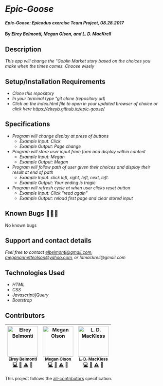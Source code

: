 # _Epic-Goose_

#### _Epic-Goose: Epicodus exercise Team Project, 08.28.2017_

#### By _**Elrey Belmonti, Megan Olson, and L. D. MacKrell**_

## Description

_This app will change the "Goblin Market story based on the choices you make when the times comes. Choose wisely_

## Setup/Installation Requirements

* _Clone this repository_
* _In your terminal type "git clone (repository url)_
* _Click on the index.html file to open in your updated browser of choice or click here https://elreyb.github.io/epic-goose/_

## Specifications

* _Program will change display at press of buttons_
  * _Example Input: Click_
  * _Example Output: Page change_
* _Program will store user input from form and display within content_
  * _Example Input: Megan_
  * _Example Output: Megan_
* _Program will follow path of user given their choices and display their result at end of path_
  * _Example Input: click left, right, left, next, left._
  * _Example Output: Your ending is tragic_
* _Program will refresh cycle at when user clicks reset button_
  * _Example Input: Click "read again"_
  * _Example Output: reload first page and clear stored input_

## Known Bugs 🐛🐛🐛

No known bugs

## Support and contact details

_Feel free to contact elbelmonti@gmail.com, meganannetteolson@yahoo.com, or ldmackrell@gmail.com_

## Technologies Used

* _HTML_
* _CSS_
* _Javascript/jQuery_
* _Bootstrap_

## Contributors

<!-- Contributors START
Elrey_Belmonti Elreyb https://github.com/ElreyB code doc tests design
Megan_Olson MegOlson https://github.com/MegOlson code doc tests design
L._D._MacKless MacKLess https://github.com/MacKLess code doc tests design
Contributors END -->
<!-- Contributors table START -->
| <img src="https://avatars.githubusercontent.com/Elreyb?s=100" width="100" alt="Elrey Belmonti" /><br />[<sub>Elrey Belmonti</sub>](https://github.com/ElreyB)<br />[💻](https://github.com/ElreyB/epic-goose/commits?author=Elreyb) [📖](https://github.com/ElreyB/epic-goose/commits?author=Elreyb) [⚠️](https://github.com/ElreyB/epic-goose/commits?author=Elreyb) 🎨 | <img src="https://avatars.githubusercontent.com/MegOlson?s=100" width="100" alt="Megan Olson" /><br />[<sub>Megan Olson</sub>](https://github.com/MegOlson)<br />[💻](https://github.com/ElreyB/epic-goose/commits?author=MegOlson) [📖](https://github.com/ElreyB/epic-goose/commits?author=MegOlson) [⚠️](https://github.com/ElreyB/epic-goose/commits?author=MegOlson) 🎨 | <img src="https://avatars.githubusercontent.com/MacKLess?s=100" width="100" alt="L. D. MacKless" /><br />[<sub>L. D. MacKless</sub>](https://github.com/MacKLess)<br />[💻](https://github.com/ElreyB/epic-goose/commits?author=MacKLess) [📖](https://github.com/ElreyB/epic-goose/commits?author=MacKLess) [⚠️](https://github.com/ElreyB/epic-goose/commits?author=MacKLess) 🎨 |
| :---: | :---: | :---: |
<!-- Contributors table END -->
This project follows the [all-contributors](https://github.com/kentcdodds/all-contributors) specification.
